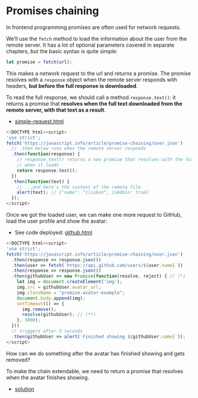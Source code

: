 # Promises chaining

In frontend programming promises are often used for network requests. 

We’ll use the `fetch` method to load the information about the user from the remote server. It has a lot of optional parameters covered in separate chapters, but the basic syntax is quite simple:

```js
let promise = fetch(url);
```

This makes a network request to the url and returns a promise. 
The promise resolves with a `response` object when the remote server responds with headers, **but before the full response is downloaded**.

To read the full response, we should call a method `response.text()`: it returns a promise that **resolves when the full text downloaded from the remote server, with that text as a result**.

* [simple-request.html](simple-request.html)

```js
<!DOCTYPE html><script>
'use strict';
fetch('https://javascript.info/article/promise-chaining/user.json')
  // .then below runs when the remote server responds
  .then(function(response) {
    // response.text() returns a new promise that resolves with the full response text
    // when it loads
    return response.text();
  })
  .then(function(text) {
    // ...and here's the content of the remote file
    alert(text); // {"name": "iliakan", isAdmin: true}
  });
</script>
```
Once we got the loaded user, we can make one more request to GitHub, load the user profile and show the avatar:

* See code deployed: [github.html](github.html)

```js
<!DOCTYPE html><script>
'use strict';
fetch('https://javascript.info/article/promise-chaining/user.json')
  .then(response => response.json())
  .then(user => fetch(`https://api.github.com/users/${user.name}`))
  .then(response => response.json())
  .then(githubUser => new Promise(function(resolve, reject) { // (*)
    let img = document.createElement('img');
    img.src = githubUser.avatar_url;
    img.className = "promise-avatar-example";
    document.body.append(img);
    setTimeout(() => {
      img.remove();
      resolve(githubUser); // (**)
    }, 3000);
  }))
  // triggers after 3 seconds
  .then(githubUser => alert(`Finished showing ${githubUser.name}`));
</script>
```

How can we do something after the avatar has finished showing and gets removed? 

To make the chain extendable, we need to return a promise that resolves when the avatar finishes showing.

* [solution](solution.html)